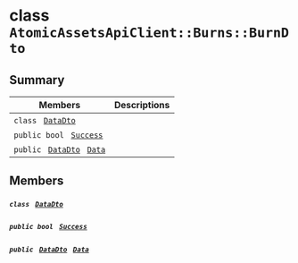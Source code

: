 # class `AtomicAssetsApiClient::Burns::BurnDto` 

## Summary

 Members                                | Descriptions                                
----------------------------------------|---------------------------------------------
`class ` [`DataDto`](.github/workflows/documentation/md/AtomicAssetsApiClient--Burns--BurnDto--DataDto.md#class_atomic_assets_api_client_1_1_burns_1_1_burn_dto_1_1_data_dto)        | 
`public bool ` [`Success`](#class_atomic_assets_api_client_1_1_burns_1_1_burn_dto_1a506fb037fbb6bfe8f254c021a2c3cfac) | 
`public ` [`DataDto`](.github/workflows/documentation/md/AtomicAssetsApiClient--Burns--BurnDto--DataDto.md#class_atomic_assets_api_client_1_1_burns_1_1_burn_dto_1_1_data_dto)` ` [`Data`](#class_atomic_assets_api_client_1_1_burns_1_1_burn_dto_1a65c0779654774581967081cf3136bd84) | 

## Members

##### `class ` [`DataDto`](.github/workflows/documentation/md/AtomicAssetsApiClient--Burns--BurnDto--DataDto.md#class_atomic_assets_api_client_1_1_burns_1_1_burn_dto_1_1_data_dto) 

##### `public bool ` [`Success`](#class_atomic_assets_api_client_1_1_burns_1_1_burn_dto_1a506fb037fbb6bfe8f254c021a2c3cfac) 

##### `public ` [`DataDto`](.github/workflows/documentation/md/AtomicAssetsApiClient--Burns--BurnDto--DataDto.md#class_atomic_assets_api_client_1_1_burns_1_1_burn_dto_1_1_data_dto)` ` [`Data`](#class_atomic_assets_api_client_1_1_burns_1_1_burn_dto_1a65c0779654774581967081cf3136bd84) 

